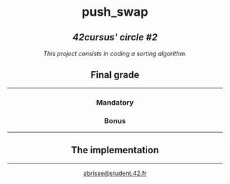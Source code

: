 <h1 align=center>
    <b>push_swap</b>
</h1>

<h2 align=center>
    <i>42cursus' circle #2</i>
</h2>

<p align=center>
    <i>This project consists in coding a sorting algorithm.</i>
</p>

<div align=center>
    <h2 align=center>
       Final grade
    </h2>

</div>

---
<h3 align=center>
    Mandatory
</h3>

<h3 align=center>
    Bonus
</h3>

---
<h2 align=center>
    The implementation
</h2>

---
<p align="center">
  <a href="mailto:abrisse@student.42.fr">abrisse@student.42.fr</a>
</p>
